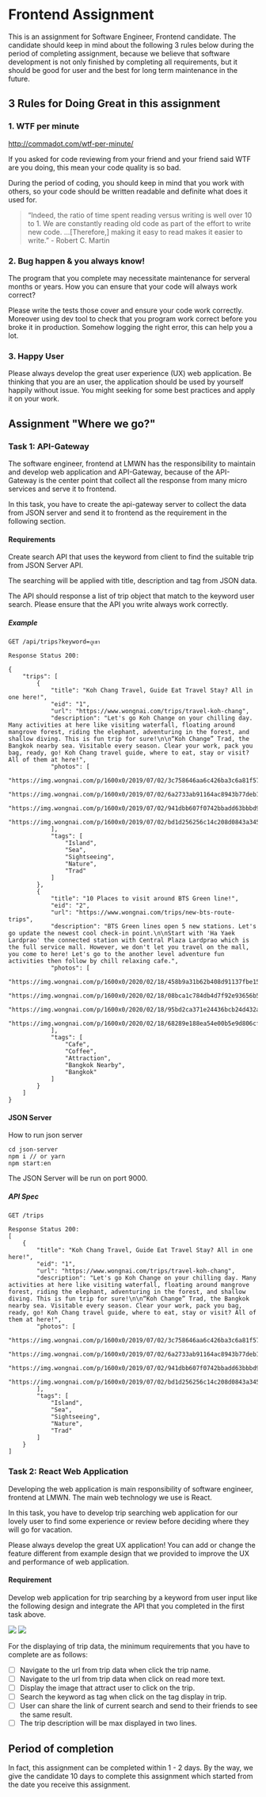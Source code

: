 # Frontend Assignment

This is an assignment for Software Engineer, Frontend candidate. The candidate should keep in mind about the following 3 rules below during the period of completing assignment, because we believe that software development is not only finished by completing all requirements, but it should be good for user and the best for long term maintenance in the future.

## 3 Rules for Doing Great in this assignment

### 1. WTF per minute

http://commadot.com/wtf-per-minute/

If you asked for code reviewing from your friend and your friend said WTF are you doing, this mean your code quality is so bad.

During the period of coding, you should keep in mind that you work with others, so your code should be written readable and definite what does it used for.

> “Indeed, the ratio of time spent reading versus writing is well over 10 to 1. We are constantly reading old code as part of the effort to write new code. ...[Therefore,] making it easy to read makes it easier to write.” - Robert C. Martin

### 2. Bug happen & you always know!

The program that you complete may necessitate maintenance for serveral months or years. How you can ensure that your code will always work correct?

Please write the tests those cover and ensure your code work correctly. Moreover using dev tool to check that you program work correct before you broke it in production. Somehow logging the right error, this can help you a lot.

### 3. Happy User

Please always develop the great user experience (UX) web application. Be thinking that you are an user, the application should be used by yourself happily without issue. You might seeking for some best practices and apply it on your work.

## Assignment "Where we go?"

### Task 1: API-Gateway

The software engineer, frontend at LMWN has the responsibility to maintain and develop web application and API-Gateway, because of the API-Gateway is the center point that collect all the response from many micro services and serve it to frontend.

In this task, you have to create the api-gateway server to collect the data from JSON server and send it to frontend as the requirement in the following section.

#### Requirements

Create search API that uses the keyword from client to find the suitable trip from JSON Server API.

The searching will be applied with title, description and tag from JSON data.

The API should response a list of trip object that match to the keyword user search. Please ensure that the API you write always work correctly.

##### Example

```
GET /api/trips?keyword=ภูเขา

Response Status 200:

{
    "trips": [
        {
            "title": "Koh Chang Travel, Guide Eat Travel Stay? All in one here!",
            "eid": "1",
            "url": "https://www.wongnai.com/trips/travel-koh-chang",
            "description": "Let's go Koh Change on your chilling day. Many activities at here like visiting waterfall, floating around mangrove forest, riding the elephant, adventuring in the forest, and shallow diving. This is fun trip for sure!\n\n“Koh Change” Trad, the Bangkok nearby sea. Visitable every season. Clear your work, pack you bag, ready, go! Koh Chang travel guide, where to eat, stay or visit? All of them at here!",
            "photos": [
                "https://img.wongnai.com/p/1600x0/2019/07/02/3c758646aa6c426ba3c6a81f57b20bd6.jpg",
                "https://img.wongnai.com/p/1600x0/2019/07/02/6a2733ab91164ac8943b77deb14fdbde.jpg",
                "https://img.wongnai.com/p/1600x0/2019/07/02/941dbb607f0742bbadd63bbbd993e187.jpg",
                "https://img.wongnai.com/p/1600x0/2019/07/02/bd1d256256c14c208d0843a345f75741.jpg"
            ],
            "tags": [
                "Island",
                "Sea",
                "Sightseeing",
                "Nature",
                "Trad"
            ]
        },
        {
            "title": "10 Places to visit around BTS Green line!",
            "eid": "2",
            "url": "https://www.wongnai.com/trips/new-bts-route-trips",
            "description": "BTS Green lines open 5 new stations. Let's go update the newest cool check-in point.\n\nStart with 'Ha Yaek Lardprao' the connected station with Central Plaza Lardprao which is the full service mall. However, we don't let you travel on the mall, you come to here! Let's go to the another level adventure fun activities then follow by chill relaxing cafe.",
            "photos": [
                "https://img.wongnai.com/p/1600x0/2020/02/18/458b9a31b62b408d91137fbe152f7450.jpg",
                "https://img.wongnai.com/p/1600x0/2020/02/18/08bca1c784db4d7f92e93656b5376681.jpg",
                "https://img.wongnai.com/p/1600x0/2020/02/18/95bd2ca371e24436bcb24d432a86836c.jpg",
                "https://img.wongnai.com/p/1600x0/2020/02/18/68289e188ea54e00b5e9d806cfd0fc54.jpg"
            ],
            "tags": [
                "Cafe",
                "Coffee",
                "Attraction",
                "Bangkok Nearby",
                "Bangkok"
            ]
        }
    ]
}
```

#### JSON Server

How to run json server

```
cd json-server
npm i // or yarn
npm start:en
```

The JSON Server will be run on port 9000.

##### API Spec

```
GET /trips

Response Status 200:
[
    {
        "title": "Koh Chang Travel, Guide Eat Travel Stay? All in one here!",
        "eid": "1",
        "url": "https://www.wongnai.com/trips/travel-koh-chang",
        "description": "Let's go Koh Change on your chilling day. Many activities at here like visiting waterfall, floating around mangrove forest, riding the elephant, adventuring in the forest, and shallow diving. This is fun trip for sure!\n\n“Koh Change” Trad, the Bangkok nearby sea. Visitable every season. Clear your work, pack you bag, ready, go! Koh Chang travel guide, where to eat, stay or visit? All of them at here!",
        "photos": [
            "https://img.wongnai.com/p/1600x0/2019/07/02/3c758646aa6c426ba3c6a81f57b20bd6.jpg",
            "https://img.wongnai.com/p/1600x0/2019/07/02/6a2733ab91164ac8943b77deb14fdbde.jpg",
            "https://img.wongnai.com/p/1600x0/2019/07/02/941dbb607f0742bbadd63bbbd993e187.jpg",
            "https://img.wongnai.com/p/1600x0/2019/07/02/bd1d256256c14c208d0843a345f75741.jpg"
        ],
        "tags": [
            "Island",
            "Sea",
            "Sightseeing",
            "Nature",
            "Trad"
        ]
    }
]
```

### Task 2: React Web Application


Developing the web application is main responsibility of software engineer, frontend at LMWN. The main web technology we use is React.

In this task, you have to develop trip searching web application for our lovely user to find some experience or review before deciding where they will go for vacation.

Please always develop the great UX application! You can add or change the feature different from example design that we provided to improve the UX and performance of web application.

#### Requirement

Develop web application for trip searching by a keyword from user input like the following design and integrate the API that you completed in the first task above.

![](./design-en.jpg)
![](./design-searching-en.jpg)

For the displaying of trip data, the minimum requirements that you have to complete are as follows:

- [ ] Navigate to the url from trip data when click the trip name.
- [ ] Navigate to the url from trip data when click on read more text.
- [ ] Display the image that attract user to click on the trip.
- [ ] Search the keyword as tag when click on the tag display in trip.
- [ ] User can share the link of current search and send to their friends to see the same result.
- [ ] The trip description will be max displayed in two lines.

## Period of completion

In fact, this assignment can be completed within 1 - 2 days. By the way, we give the candidate 10 days to complete this assignment which started from the date you receive this assignment.
